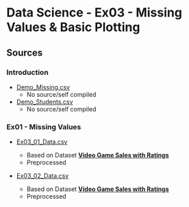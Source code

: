 # Data Science - Ex03 - Missing Values & Basic Plotting

## Sources

### Introduction

- [Demo_Missing.csv](./Demo_Missing.csv)
  - No source/self compiled
- [Demo_Students.csv](./Demo_Students.csv)
  - No source/self compiled

### Ex01 - Missing Values

- [Ex03_01_Data.csv](./Ex03_01_Data.csv)
  - Based on Dataset [**Video Game Sales with Ratings**](https://www.kaggle.com/rush4ratio/video-game-sales-with-ratings)
  - Preprocessed

- [Ex03_02_Data.csv](./Ex03_02_Data.csv)
  - Based on Dataset [**Video Game Sales with Ratings**](https://www.kaggle.com/rush4ratio/video-game-sales-with-ratings)
  - Preprocessed
  